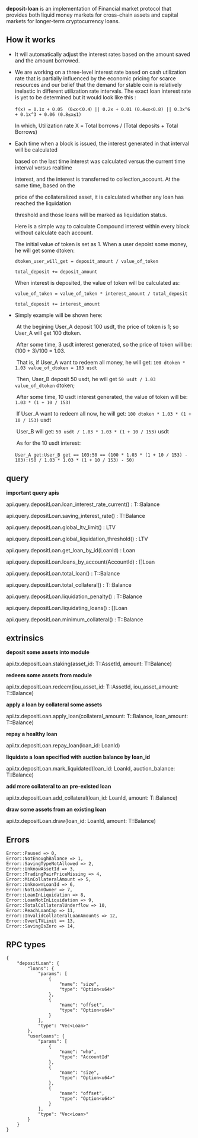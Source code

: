 **deposit-loan** is an implementation of Financial market protocol that provides both liquid money markets for cross-chain assets and capital markets for longer-term cryptocurrency  loans. 

## How it works

+ It will automatically adjust the interest rates based on the amount saved and the amount borrowed.

+ We are working on a three-level interest rate based on cash utilization rate that is partially influenced by the economic pricing for scarce resources and our belief that the demand for stable coin is relatively inelastic in different utilization rate intervals.  The exact loan interest rate is yet to be determined but it would look like this :

  `f(x) = 0.1x + 0.05 （0≤x＜0.4）|| 0.2x + 0.01 (0.4≤x<0.8) || 0.3x^6 + 0.1x^3 + 0.06 (0.8≤x≤1)`

  In which, Utilization rate X = Total borrows / (Total deposits + Total Borrows)

+ Each time when a block is issued, the interest generated in that interval will be calculated

  based on the last time interest was calculated versus the current time interval versus realtime

  interest,  and the interest is transferred to collection_account. At the same time, based on the

  price of the collateralized asset, it is calculated whether any loan has reached the liquidation

  threshold and those loans will be marked as liquidation status.

  Here is a simple way to calculate Compound interest within every block without calculate each account.

  The initial value of token is set as 1. When a user depoist some money, he will get some dtoken:

     `dtoken_user_will_get = deposit_amount / value_of_token`

     `total_deposit += deposit_amount`

  When interest is deposited, the value of token will be calculated as:

    `value_of_token = value_of_token * interest_amount / total_deposit`

    `total_deposit += interest_amount`

+ Simply example will be shown here:

  ​    At the begining User_A deposit 100 usdt, the price of token is 1; so User_A will get 100 dtoken.

  ​    After some time, 3 usdt interest generated, so the price of token will be: (100 + 3)/100 = 1.03.

  ​    That is, if User_A want to redeem all money, he will get: `100 dtoken * 1.03 value_of_dtoken = 103 usdt`

  ​    Then, User_B deposit 50 usdt, he will get `50 usdt / 1.03 value_of_dtoken` dtoken;

  ​    After some time, 10 usdt interest generated, the value of token will be: `1.03 * (1 + 10 / 153)`

  ​    If User_A want to redeem all now, he will get: `100 dtoken * 1.03 * (1 + 10 / 153)` usdt

  ​    User_B will get: `50 usdt / 1.03 * 1.03 * (1 + 10 / 153)` usdt

  ​    As for the 10 usdt interest:

  ​    `User_A get:User_B get == 103:50 == (100 * 1.03 * (1 + 10 / 153) - 103):(50 / 1.03 * 1.03 * (1 + 10 / 153) - 50)`


## query

**important query apis**

api.query.depositLoan.loan_interest_rate_current() : T::Balance

api.query.depositLoan.saving_interest_rate() : T::Balance

api.query.depositLoan.global_ltv_limit() : LTV

api.query.depositLoan.global_liquidation_threshold() : LTV

api.query.depositLoan.get_loan_by_id(LoanId) : Loan

api.query.depositLoan.loans_by_account(AccountId) : []Loan

api.query.depositLoan.total_loan() : T::Balance

api.query.depositLoan.total_collateral() : T::Balance

api.query.depositLoan.liquidation_penalty() : T::Balance

api.query.depositLoan.liquidating_loans() : []Loan

api.query.depositLoan.minimum_collateral() : T::Balance

## extrinsics

**deposit some assets into module**

api.tx.depositLoan.staking(asset_id: T::AssetId, amount: T::Balance)

**redeem some assets from module**

api.tx.depositLoan.redeem(iou_asset_id: T::AssetId, iou_asset_amount: T::Balance)

**apply a loan by collateral some assets**

api.tx.depositLoan.apply_loan(collateral_amount: T::Balance, loan_amount: T::Balance)

**repay a healthy loan**

api.tx.depositLoan.repay_loan(loan_id: LoanId)

**liquidate a loan specified with auction balance by loan_id**

api.tx.depositLoan.mark_liquidated(loan_id: LoanId, auction_balance: T::Balance)

**add more collateral to an pre-existed loan**

api.tx.depositLoan.add_collateral(loan_id: LoanId, amount: T::Balance)

**draw some assets from an existing loan**

api.tx.depositLoan.draw(loan_id: LoanId, amount: T::Balance)

## Errors

```
Error::Paused => 0,
Error::NotEnoughBalance => 1,
Error::SavingTypeNotAllowed => 2,
Error::UnknowAssetId => 3,
Error::TradingPairPriceMissing => 4,
Error::MinCollateralAmount => 5,
Error::UnknownLoanId => 6,
Error::NotLoanOwner => 7,
Error::LoanInLiquidation => 8,
Error::LoanNotInLiquidation => 9,
Error::TotalCollateralUnderflow => 10,
Error::ReachLoanCap => 11,
Error::InvalidCollateralLoanAmounts => 12,
Error::OverLTVLimit => 13,
Error::SavingIsZero => 14,
```

## RPC types

```
{
    "depositLoan": {
        "loans": {
            "params": [
                {
                    "name": "size",
                    "type": "Option<u64>"
                },
                {
                    "name": "offset",
                    "type": "Option<u64>"
                }
            ],
            "type": "Vec<Loan>"
        },
        "userloans": {
            "params": [
                {
                    "name": "who",
                    "type": "AccountId"
                },
                {
                    "name": "size",
                    "type": "Option<u64>"
                },
                {
                    "name": "offset",
                    "type": "Option<u64>"
                }
            ],
            "type": "Vec<Loan>"
        }
    }
}
```

